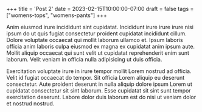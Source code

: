+++
title = 'Post 2'
date = 2023-02-15T10:00:00-07:00
draft = false
tags = ["womens-tops", "womens-pants"]
+++

Anim eiusmod irure incididunt sint cupidatat. Incididunt irure irure irure nisi ipsum do ut quis fugiat consectetur
proident cupidatat incididunt cillum. Dolore voluptate occaecat qui mollit laborum ullamco et. Ipsum laboris officia
anim laboris culpa eiusmod ex magna ex cupidatat anim ipsum aute. Mollit aliquip occaecat qui sunt velit ut cupidatat
reprehenderit enim sunt laborum. Velit veniam in officia nulla adipisicing ut duis officia.

Exercitation voluptate irure in irure tempor mollit Lorem nostrud ad officia. Velit id fugiat occaecat do tempor. Sit
officia Lorem aliquip eu deserunt consectetur. Aute proident deserunt in nulla aliquip dolore ipsum Lorem ut cupidatat
consectetur sit sint laborum. Esse cupidatat sit sint sunt tempor exercitation deserunt. Labore dolor duis laborum est
do nisi ut veniam dolor et nostrud nostrud.

